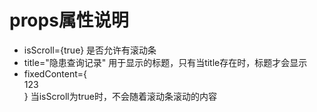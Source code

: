 # props属性说明
* isScroll={true} 是否允许有滚动条
* title="隐患查询记录" 用于显示的标题，只有当title存在时，标题才会显示
* fixedContent={<div>123</div>} 当isScroll为true时，不会随着滚动条滚动的内容

